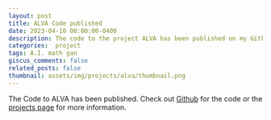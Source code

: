 ```yaml
---
layout: post
title: ALVA Code published
date: 2023-04-10 00:00:00-0400
description: The code to the project ALVA has been published on my Github. Check out the project page as well.
categories:  project
tags: A.I. math gan
giscus_comments: false
related_posts: false
thumbnail: assets/img/projects/alva/thumbnail.png
---
```


The Code to ALVA has been published. Check out <a href="https:www.github.com/BaumSebastian/ALVA">Github</a> for the code or the <a href="https://BaumSebastian.github.io/projects">projects page</a> for more information.
